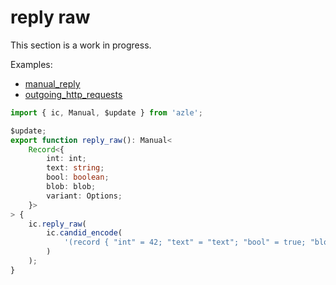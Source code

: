 # reply raw

This section is a work in progress.

Examples:

-   [manual_reply](https://github.com/demergent-labs/azle/tree/main/examples/manual_reply)
-   [outgoing_http_requests](https://github.com/demergent-labs/azle/tree/main/examples/outgoing_http_requests)

```typescript
import { ic, Manual, $update } from 'azle';

$update;
export function reply_raw(): Manual<
    Record<{
        int: int;
        text: string;
        bool: boolean;
        blob: blob;
        variant: Options;
    }>
> {
    ic.reply_raw(
        ic.candid_encode(
            '(record { "int" = 42; "text" = "text"; "bool" = true; "blob" = blob "Surprise!"; "variant" = variant { Medium } })'
        )
    );
}
```

